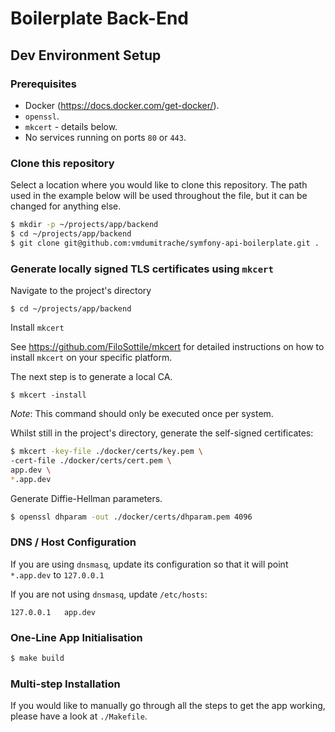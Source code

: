 # Boilerplate Back-End

## Dev Environment Setup

### Prerequisites
- Docker (https://docs.docker.com/get-docker/).
- `openssl`.
- `mkcert` - details below.
- No services running on ports `80` or `443`.

### Clone this repository
Select a location where you would like to clone this repository. The path used in the example below will be used throughout the file, but it can be changed for anything else.

```bash
$ mkdir -p ~/projects/app/backend
$ cd ~/projects/app/backend
$ git clone git@github.com:vmdumitrache/symfony-api-boilerplate.git . 
```
### Generate locally signed TLS certificates using `mkcert`

Navigate to the project's directory

`$ cd ~/projects/app/backend`

Install `mkcert`

See https://github.com/FiloSottile/mkcert for detailed instructions on how to install `mkcert` on your specific platform.

The next step is to generate a local CA.

`$ mkcert -install`

_Note_: This command should only be executed once per system.

Whilst still in the project's directory, generate the self-signed certificates:

```bash
$ mkcert -key-file ./docker/certs/key.pem \
-cert-file ./docker/certs/cert.pem \
app.dev \
*.app.dev 
```

Generate Diffie-Hellman parameters.
```bash
$ openssl dhparam -out ./docker/certs/dhparam.pem 4096
```

### DNS / Host Configuration

If you are using `dnsmasq`, update its configuration so that it will point `*.app.dev` to `127.0.0.1`

If you are not using `dnsmasq`, update `/etc/hosts`:
```
127.0.0.1   app.dev
```

### One-Line App Initialisation
```bash
$ make build
```

### Multi-step Installation
If you would like to manually go through all the steps to get the app working, please have a look at `./Makefile`. 
